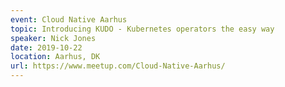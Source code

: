```yaml
---
event: Cloud Native Aarhus
topic: Introducing KUDO - Kubernetes operators the easy way
speaker: Nick Jones
date: 2019-10-22
location: Aarhus, DK
url: https://www.meetup.com/Cloud-Native-Aarhus/
---
```


<!-- some more info about the event could go here -->

<!-- more -->
